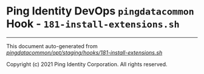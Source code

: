 
# Ping Identity DevOps `pingdatacommon` Hook - `181-install-extensions.sh`

---
This document auto-generated from _[pingdatacommon/opt/staging/hooks/181-install-extensions.sh](https://github.com/pingidentity/pingidentity-docker-builds/blob/master/pingdatacommon/opt/staging/hooks/181-install-extensions.sh)_

Copyright (c) 2021 Ping Identity Corporation. All rights reserved.
